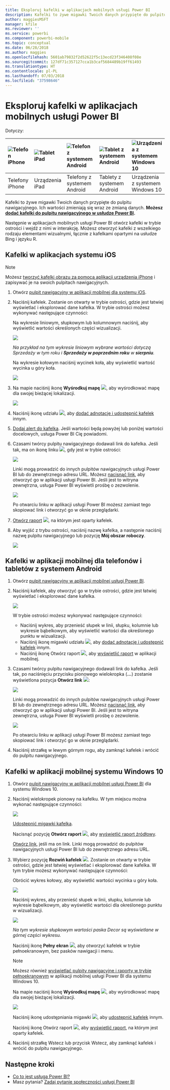 ```yaml
---
title: Eksploruj kafelki w aplikacjach mobilnych usługi Power BI
description: Kafelki to żywe migawki Twoich danych przypięte do pulpitu nawigacyjnego. Dowiedz się o interakcjach z kafelkami w aplikacjach mobilnych usługi Power BI.
author: maggiesMSFT
manager: kfile
ms.reviewer: ''
ms.service: powerbi
ms.component: powerbi-mobile
ms.topic: conceptual
ms.date: 06/28/2018
ms.author: maggies
ms.openlocfilehash: 5601ab79832f2d52622f5c13ecd23f346408f08e
ms.sourcegitcommit: 127df71c357127cca1b3caf5684489b19ff61493
ms.translationtype: HT
ms.contentlocale: pl-PL
ms.lasthandoff: 07/03/2018
ms.locfileid: "37598646"
---
```

# <a name="explore-tiles-in-the-power-bi-mobile-apps"></a>Eksploruj kafelki w aplikacjach mobilnych usługi Power BI
Dotyczy:

| ![Telefon iPhone](media/mobile-tiles-in-the-mobile-apps/iphone-logo-50-px.png) | ![Tablet iPad](media/mobile-tiles-in-the-mobile-apps/ipad-logo-50-px.png) | ![Telefon z systemem Android](media/mobile-tiles-in-the-mobile-apps/android-phone-logo-50-px.png) | ![Tablet z systemem Android](media/mobile-tiles-in-the-mobile-apps/android-tablet-logo-50-px.png) | ![Urządzenia z systemem Windows 10](media/mobile-tiles-in-the-mobile-apps/win-10-logo-50-px.png) |
|:--- |:--- |:--- |:--- |:--- |
| Telefony iPhone |Urządzenia iPad |Telefony z systemem Android |Tablety z systemem Android |Urządzenia z systemem Windows 10 |

Kafelki to żywe migawki Twoich danych przypięte do pulpitu nawigacyjnego. Ich wartości zmieniają się wraz ze zmianą danych. **Możesz [dodać kafelki do pulpitu nawigacyjnego w usłudze Power BI](service-dashboard-tiles.md).** 

Następnie w aplikacjach mobilnych usługi Power BI otwórz kafelki w trybie ostrości i wejdź z nimi w interakcję. Możesz otworzyć kafelki z wszelkiego rodzaju elementami wizualnymi, łącznie z kafelkami opartymi na usłudze Bing i języku R.

## <a name="tiles-in-the-ios-apps"></a>Kafelki w aplikacjach systemu iOS
> [!NOTE]
> Możesz [tworzyć kafelki obrazu za pomocą aplikacji urządzenia iPhone](mobile-iphone-app-get-started.md) i zapisywać je na swoich pulpitach nawigacyjnych.
> 
> 

1. Otwórz [pulpit nawigacyjny w aplikacji mobilnej dla systemu iOS](mobile-apps-view-dashboard.md).
2. Naciśnij kafelek. Zostanie on otwarty w trybie ostrości, gdzie jest łatwiej wyświetlać i eksplorować dane kafelka. W trybie ostrości możesz wykonywać następujące czynności:
   
   Na wykresie liniowym, słupkowym lub kolumnowym naciśnij, aby wyświetlić wartości określonych części wizualizacji.
   
    ![](media/mobile-tiles-in-the-mobile-apps/power-bi-iphone-line-tile-values.png)
   
   <em>Na przykład na tym wykresie liniowym wybrane wartości dotyczą **Sprzedaży w tym roku</em>* i **Sprzedaży w poprzednim roku** w **sierpniu**.*  
   
   Na wykresie kołowym naciśnij wycinek koła, aby wyświetlić wartość wycinka u góry koła.  
   
   ![](media/mobile-tiles-in-the-mobile-apps/power-bi-ipad-tile-pie.png)
3. Na mapie naciśnij ikonę **Wyśrodkuj mapę** ![](media/mobile-tiles-in-the-mobile-apps/power-bi-center-map-icon.png), aby wyśrodkować mapę dla swojej bieżącej lokalizacji.
   
     ![](media/mobile-tiles-in-the-mobile-apps/power-bi-ipad-center-map.png)
4. Naciśnij ikonę udziału ![](media/mobile-tiles-in-the-mobile-apps/power-bi-iphone-share-icon.png), aby [dodać adnotacje i udostępnić kafelek](mobile-annotate-and-share-a-tile-from-the-mobile-apps.md) innym.
5. [Dodaj alert do kafelka](mobile-set-data-alerts-in-the-mobile-apps.md). Jeśli wartości będą powyżej lub poniżej wartości docelowych, usługa Power BI Cię powiadomi.
6. Czasami twórcy pulpitu nawigacyjnego dodawali link do kafelka. Jeśli tak, ma on ikonę linku ![](media/mobile-tiles-in-the-mobile-apps/power-bi-iphone-link-icon.png), gdy jest w trybie ostrości:
   
    ![](media/mobile-tiles-in-the-mobile-apps/power-bi-iphone-tile-link.png)
   
    Linki mogą prowadzić do innych pulpitów nawigacyjnych usługi Power BI lub do zewnętrznego adresu URL. Możesz [nacisnąć link](service-dashboard-edit-tile.md#hyperlink), aby otworzyć go w aplikacji usługi Power BI. Jeśli jest to witryna zewnętrzna, usługa Power BI wyświetli prośbę o zezwolenie.
   
    ![](media/mobile-tiles-in-the-mobile-apps/pbi_andr_openlinkmessage.png)
   
    Po otwarciu linku w aplikacji usługi Power BI możesz zamiast tego skopiować link i otworzyć go w oknie przeglądarki.
7. [Otwórz raport](mobile-reports-in-the-mobile-apps.md) ![](media/mobile-tiles-in-the-mobile-apps/power-bi-ipad-open-report-icon.png), na którym jest oparty kafelek.
8. Aby wyjść z trybu ostrości, naciśnij nazwę kafelka, a następnie naciśnij nazwę pulpitu nawigacyjnego lub pozycję **Mój obszar roboczy**.
   
    ![](media/mobile-tiles-in-the-mobile-apps/power-bi-ipad-tile-breadcrumb.png)

## <a name="tiles-in-the-mobile-app-for-android-phones-and-tablets"></a>Kafelki w aplikacji mobilnej dla telefonów i tabletów z systemem Android
1. Otwórz [pulpit nawigacyjny w aplikacji mobilnej usługi Power BI](mobile-apps-view-dashboard.md).
2. Naciśnij kafelek, aby otworzyć go w trybie ostrości, gdzie jest łatwiej wyświetlać i eksplorować dane kafelka.
   
   ![](media/mobile-tiles-in-the-mobile-apps/power-bi-android-tablet-tile.png)
   
    W trybie ostrości możesz wykonywać następujące czynności:
   
   * Naciśnij wykres, aby przenieść słupek w linii, słupku, kolumnie lub wykresie bąbelkowym, aby wyświetlić wartości dla określonego punktu w wizualizacji.  
   * Naciśnij ikonę migawki udziału ![](media/mobile-tiles-in-the-mobile-apps/pbi_andr_sharesnapicon.png), aby [dodać adnotacje i udostępnić kafelek](mobile-annotate-and-share-a-tile-from-the-mobile-apps.md) innym.
   * Naciśnij ikonę Otwórz raport ![](media/mobile-tiles-in-the-mobile-apps/power-bi-android-tablet-open-report-icon.png), aby [wyświetlić raport](mobile-reports-in-the-mobile-apps.md) w aplikacji mobilnej.
3. Czasami twórcy pulpitu nawigacyjnego dodawali link do kafelka. Jeśli tak, po naciśnięciu przycisku pionowego wielokropka (**...**) zostanie wyświetlona pozycja **Otwórz link** ![](media/mobile-tiles-in-the-mobile-apps/power-bi-iphone-link-icon.png):
   
    ![](media/mobile-tiles-in-the-mobile-apps/power-bi-android-tile-link.png)
   
    Linki mogą prowadzić do innych pulpitów nawigacyjnych usługi Power BI lub do zewnętrznego adresu URL. Możesz [nacisnąć link](service-dashboard-edit-tile.md#hyperlink), aby otworzyć go w aplikacji usługi Power BI. Jeśli jest to witryna zewnętrzna, usługa Power BI wyświetli prośbę o zezwolenie.
   
    ![](media/mobile-tiles-in-the-mobile-apps/pbi_andr_openlinkmessage.png)
   
    Po otwarciu linku w aplikacji usługi Power BI możesz zamiast tego skopiować link i otworzyć go w oknie przeglądarki.
4. Naciśnij strzałkę w lewym górnym rogu, aby zamknąć kafelek i wrócić do pulpitu nawigacyjnego.

## <a name="tiles-in-the-windows-10-mobile-app"></a>Kafelki w aplikacji mobilnej systemu Windows 10
1. Otwórz [pulpit nawigacyjny w aplikacji mobilnej usługi Power BI](mobile-apps-view-dashboard.md) dla systemu Windows 10.
2. Naciśnij wielokropek pionowy na kafelku. W tym miejscu można wykonać następujące czynności: 
   
    ![](media/mobile-tiles-in-the-mobile-apps/pbi_win10tileellpslink.png)
   
    [Udostępnić migawki kafelka](mobile-share-tile-windows-10-phone-app.md).
   
    Nacisnąć pozycję **Otwórz raport** ![](media/mobile-tiles-in-the-mobile-apps/power-bi-ipad-open-report-icon.png), aby [wyświetlić raport źródłowy](mobile-reports-in-the-mobile-apps.md).
   
    [Otwórz link](service-dashboard-edit-tile.md#hyperlink), jeśli ma on link. Linki mogą prowadzić do pulpitów nawigacyjnych usługi Power BI lub do zewnętrznego adresu URL.
3. Wybierz pozycję **Rozwiń kafelek** ![](media/mobile-tiles-in-the-mobile-apps/power-bi-windows-10-focus-mode-icon.png). Zostanie on otwarty w trybie ostrości, gdzie jest łatwiej wyświetlać i eksplorować dane kafelka. W tym trybie możesz wykonywać następujące czynności:
   
   Obrócić wykres kołowy, aby wyświetlić wartości wycinka u góry koła.  
   
   ![](media/mobile-tiles-in-the-mobile-apps/power-bi-windows-10-pie-focus-mode.png)
   
   Naciśnij wykres, aby przenieść słupek w linii, słupku, kolumnie lub wykresie bąbelkowym, aby wyświetlić wartości dla określonego punktu w wizualizacji.  
   
   ![](media/mobile-tiles-in-the-mobile-apps/pbi_win10ph_bartile0316.png)
   
   <em>Na tym wykresie słupkowym wartości paska **Decor</em>* są wyświetlane w górnej części wykresu.*
   
   Naciśnij ikonę **Pełny ekran** ![](media/mobile-tiles-in-the-mobile-apps/power-bi-full-screen-icon.png), aby otworzyć kafelek w trybie pełnoekranowym, bez pasków nawigacji i menu.
   
   > [!NOTE]
   > Możesz również [wyświetlać pulpity nawigacyjne i raporty w trybie pełnoekranowym](mobile-windows-10-app-presentation-mode.md) w aplikacji mobilnej usługi Power BI dla systemu Windows 10.
   > 
   > 
   
   Na mapie naciśnij ikonę **Wyśrodkuj mapę** ![](media/mobile-tiles-in-the-mobile-apps/power-bi-center-map-icon.png), aby wyśrodkować mapę dla swojej bieżącej lokalizacji.
   
   ![](media/mobile-tiles-in-the-mobile-apps/power-bi-windows-10-center-map.png)
   
   Naciśnij ikonę udostępniania migawki ![](media/mobile-tiles-in-the-mobile-apps/pbi_win10ph_shareicon.png), aby [udostępnić kafelek](mobile-share-tile-windows-10-phone-app.md) innym.   
   
   Naciśnij ikonę Otwórz raport ![](media/mobile-tiles-in-the-mobile-apps/power-bi-ipad-open-report-icon.png), aby [wyświetlić raport](mobile-reports-in-the-mobile-apps.md), na którym jest oparty kafelek. 
4. Naciśnij strzałkę Wstecz lub przycisk Wstecz, aby zamknąć kafelek i wrócić do pulpitu nawigacyjnego.

## <a name="next-steps"></a>Następne kroki
* [Co to jest usługa Power BI?](power-bi-overview.md)
* Masz pytania? [Zadaj pytanie społeczności usługi Power BI](http://community.powerbi.com/)

